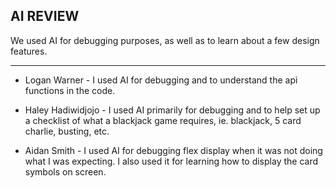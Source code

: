 ## AI REVIEW 
We used AI for debugging purposes, as well as to learn about a few design features.

---

- Logan Warner - I used AI for debugging and to understand the api functions in the code.

- Haley Hadiwidjojo - I used AI primarily for debugging and to help set up a checklist of what a blackjack game requires, ie. blackjack, 5 card charlie, busting, etc.

- Aidan Smith - I used AI for debugging flex display when it was not doing what I was expecting. I also used it for learning how to display the card symbols on screen.
